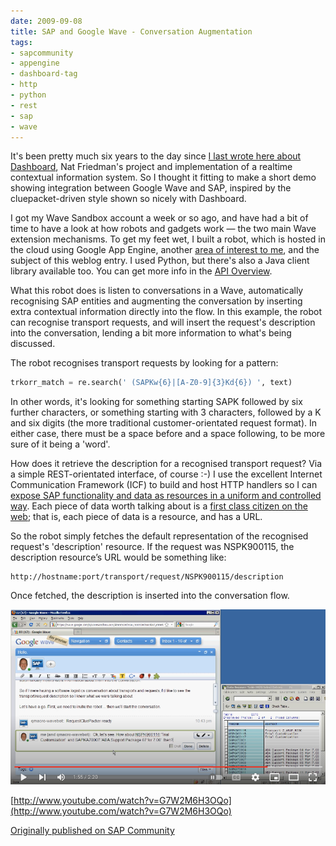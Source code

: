 ```yaml
---
date: 2009-09-08
title: SAP and Google Wave - Conversation Augmentation
tags:
- sapcommunity
- appengine
- dashboard-tag
- http
- python
- rest
- sap
- wave
---
```

It's been pretty much six years to the day since [I last wrote here about Dashboard](/tags/dashboard/), Nat Friedman's project and implementation of a realtime contextual information system. So I thought it fitting to make a short demo showing integration between Google Wave and SAP, inspired by the cluepacket-driven style shown so nicely with Dashboard.

I got my Wave Sandbox account a week or so ago, and have had a bit of time to have a look at how robots and gadgets work — the two main Wave extension mechanisms. To get my feet wet, I built a robot, which is hosted in the cloud using Google App Engine, another [area of interest to me](/tags/appengine/), and the subject of this weblog entry. I used Python, but there's also a Java client library available too. You can get more info in the [API Overview](http://code.google.com/apis/wave/guide.html).

What this robot does is listen to conversations in a Wave, automatically recognising SAP entities and augmenting the conversation by inserting extra contextual information directly into the flow. In this example, the robot can recognise transport requests, and will insert the request's description into the conversation, lending a bit more information to what's being discussed.

The robot recognises transport requests by looking for a pattern:

```python
trkorr_match = re.search(' (SAPKw{6}|[A-Z0-9]{3}Kd{6}) ', text)
```

In other words, it's looking for something starting SAPK followed by six further characters, or something starting with 3 characters, followed by a K and six digits (the more traditional customer-orientated request format). In either case, there must be a space before and a space following, to be more sure of it being a 'word'.

How does it retrieve the description for a recognised transport request? Via a simple REST-orientated interface, of course :-) I use the excellent Internet Communication Framework (ICF) to build and host HTTP handlers so I can [expose SAP functionality and data as resources in a uniform and controlled way](/blog/posts/2004/06/24/forget-soap-build-real-web-services-with-the-icf/). Each piece of data worth talking about is a [first class citizen on the web](/blog/posts/2009/06/29/information-vs-behaviour/); that is, each piece of data is a resource, and has a URL.

So the robot simply fetches the default representation of the recognised request's 'description' resource. If the request was NSPK900115, the description resource’s URL would be something like:

```url
http://hostname:port/transport/request/NSPK900115/description
```

Once fetched, the description is inserted into the conversation flow.

![Screenshot of YouTube video](/images/2009/09/wave-video-screenshot.png)

[http://www.youtube.com/watch?v=G7W2M6H3OQo](http://www.youtube.com/watch?v=G7W2M6H3OQo)

[Originally published on SAP Community](https://blogs.sap.com/2009/09/07/sap-and-google-wave-conversation-augmentation/)
